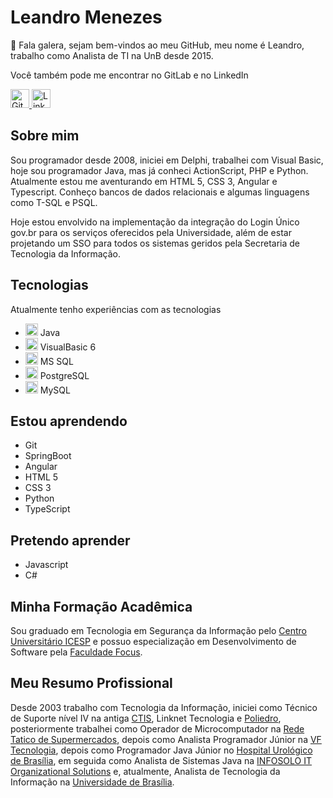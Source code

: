 # Leandro Menezes

👋 Fala galera, sejam bem-vindos ao meu GitHub, meu nome é Leandro, trabalho como Analista de TI na UnB desde 2015.

Você também pode me encontrar no GitLab e no LinkedIn

<a href="https://gitlab.com/Bambatera" target="_blank">
    <img src="https://cdn.jsdelivr.net/gh/devicons/devicon/icons/gitlab/gitlab-original-wordmark.svg" alt="GitLab" height="30" />
</a> <a href="https://www.linkedin.com/in/leandromenezessilva" target="_blank">
    <img src="https://cdn.jsdelivr.net/gh/devicons/devicon/icons/linkedin/linkedin-original.svg" alt="LinkedIn" height="30" />
</a>

## Sobre mim

Sou programador desde 2008, iniciei em Delphi, trabalhei com Visual Basic, hoje sou programador Java, mas já conheci ActionScript, PHP e Python. Atualmente estou me aventurando em HTML 5, CSS 3, Angular e Typescript. Conheço bancos de dados relacionais e algumas linguagens como T-SQL e PSQL.

Hoje estou envolvido na implementação da integração do Login Único gov.br para os serviços oferecidos pela Universidade, além de estar projetando um SSO para todos os sistemas geridos pela Secretaria de Tecnologia da Informação.

## Tecnologias

Atualmente tenho experiências com as tecnologias

* <img src="https://cdn.jsdelivr.net/gh/devicons/devicon/icons/java/java-original.svg" height="20" /> Java
* <img src="https://cdn.jsdelivr.net/gh/devicons/devicon/icons/visualstudio/visualstudio-plain.svg" height="20" /> VisualBasic 6
* <img src="https://cdn.jsdelivr.net/gh/devicons/devicon/icons/microsoftsqlserver/microsoftsqlserver-plain.svg" height="20" /> MS SQL
* <img src="https://cdn.jsdelivr.net/gh/devicons/devicon/icons/postgresql/postgresql-original.svg" height="20" /> PostgreSQL
* <img src="https://cdn.jsdelivr.net/gh/devicons/devicon/icons/mysql/mysql-original.svg" height="20" /> MySQL

## Estou aprendendo

* Git
* SpringBoot
* Angular
* HTML 5
* CSS 3
* Python
* TypeScript

## Pretendo aprender

* Javascript
* C#

## Minha Formação Acadêmica

Sou graduado em Tecnologia em Segurança da Informação pelo [Centro Universitário ICESP](https://www.linkedin.com/school/centrouniversitarioicesp/) e possuo especialização em Desenvolvimento de Software pela [Faculdade Focus](https://www.linkedin.com/school/faculdadefocus/).

## Meu Resumo Profissional

Desde 2003 trabalho com Tecnologia da Informação, iniciei como Técnico de Suporte nível IV na antiga [CTIS](https://www.linkedin.com/company/ctis/), Linknet Tecnologia e [Poliedro](https://www.linkedin.com/company/poliedro/), posteriormente trabalhei como Operador de Microcomputador na [Rede Tatico de Supermercados](https://www.linkedin.com/company/rede-tatico-de-supermercados), depois como Analista Programador Júnior na [VF Tecnologia](https://www.linkedin.com/company/vf-tecnologia---solu-es-em-tecnologia-da-informa-o/about/), depois como Programador Java Júnior no [Hospital Urológico de Brasília](https://www.linkedin.com/company/hospital-urol-gico-de-bras-lia/), em seguida como Analista de Sistemas Java na [INFOSOLO IT Organizational Solutions](https://www.linkedin.com/company/logoitbr/) e, atualmente, Analista de Tecnologia da Informação na [Universidade de Brasília](https://www.linkedin.com/school/universidade-de-bras-lia/mycompany/).

<!---
- 👋 Hi, I’m @Bambatera
- 👀 I’m interested in ...
- 🌱 I’m currently learning ...
- 💞️ I’m looking to collaborate on ...
- 📫 How to reach me ...


Bambatera/Bambatera is a ✨ special ✨ repository because its `README.md` (this file) appears on your GitHub profile.
You can click the Preview link to take a look at your changes.
--->
